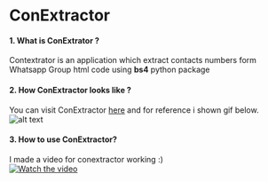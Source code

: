 # ConExtractor

#### 1. What is ConExtrator ?
Contextrator is an application which extract contacts numbers form Whatsapp Group html code using **bs4** python package


#### 2. How ConExtractor looks like ?
You can visit ConExtractor [here](https://conextractor.herokuapp.com) and for reference i shown gif below.
   ![alt text](http://i.imgur.com/zGylhYK.png)


#### 3. How to use ConExtractor?
I made a video for conextractor working :)<br>
    [![Watch the video](http://i.imgur.com/XQ1wzol.png)](https://youtu.be/lJIhvj7V5qo)
